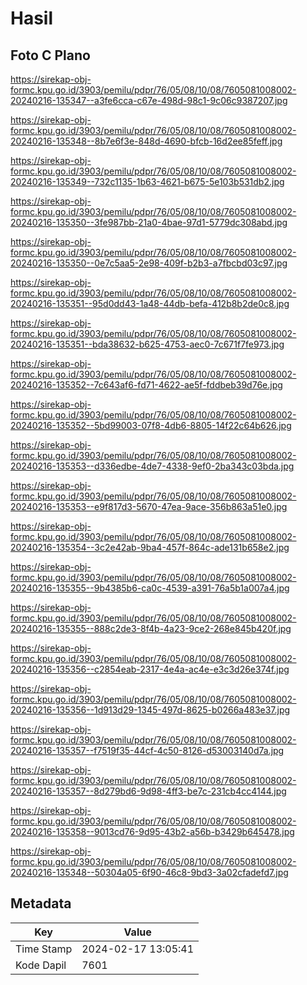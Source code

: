 # Hasil

## Foto C Plano

https://sirekap-obj-formc.kpu.go.id/3903/pemilu/pdpr/76/05/08/10/08/7605081008002-20240216-135347--a3fe6cca-c67e-498d-98c1-9c06c9387207.jpg

https://sirekap-obj-formc.kpu.go.id/3903/pemilu/pdpr/76/05/08/10/08/7605081008002-20240216-135348--8b7e6f3e-848d-4690-bfcb-16d2ee85feff.jpg

https://sirekap-obj-formc.kpu.go.id/3903/pemilu/pdpr/76/05/08/10/08/7605081008002-20240216-135349--732c1135-1b63-4621-b675-5e103b531db2.jpg

https://sirekap-obj-formc.kpu.go.id/3903/pemilu/pdpr/76/05/08/10/08/7605081008002-20240216-135350--3fe987bb-21a0-4bae-97d1-5779dc308abd.jpg

https://sirekap-obj-formc.kpu.go.id/3903/pemilu/pdpr/76/05/08/10/08/7605081008002-20240216-135350--0e7c5aa5-2e98-409f-b2b3-a7fbcbd03c97.jpg

https://sirekap-obj-formc.kpu.go.id/3903/pemilu/pdpr/76/05/08/10/08/7605081008002-20240216-135351--95d0dd43-1a48-44db-befa-412b8b2de0c8.jpg

https://sirekap-obj-formc.kpu.go.id/3903/pemilu/pdpr/76/05/08/10/08/7605081008002-20240216-135351--bda38632-b625-4753-aec0-7c671f7fe973.jpg

https://sirekap-obj-formc.kpu.go.id/3903/pemilu/pdpr/76/05/08/10/08/7605081008002-20240216-135352--7c643af6-fd71-4622-ae5f-fddbeb39d76e.jpg

https://sirekap-obj-formc.kpu.go.id/3903/pemilu/pdpr/76/05/08/10/08/7605081008002-20240216-135352--5bd99003-07f8-4db6-8805-14f22c64b626.jpg

https://sirekap-obj-formc.kpu.go.id/3903/pemilu/pdpr/76/05/08/10/08/7605081008002-20240216-135353--d336edbe-4de7-4338-9ef0-2ba343c03bda.jpg

https://sirekap-obj-formc.kpu.go.id/3903/pemilu/pdpr/76/05/08/10/08/7605081008002-20240216-135353--e9f817d3-5670-47ea-9ace-356b863a51e0.jpg

https://sirekap-obj-formc.kpu.go.id/3903/pemilu/pdpr/76/05/08/10/08/7605081008002-20240216-135354--3c2e42ab-9ba4-457f-864c-ade131b658e2.jpg

https://sirekap-obj-formc.kpu.go.id/3903/pemilu/pdpr/76/05/08/10/08/7605081008002-20240216-135355--9b4385b6-ca0c-4539-a391-76a5b1a007a4.jpg

https://sirekap-obj-formc.kpu.go.id/3903/pemilu/pdpr/76/05/08/10/08/7605081008002-20240216-135355--888c2de3-8f4b-4a23-9ce2-268e845b420f.jpg

https://sirekap-obj-formc.kpu.go.id/3903/pemilu/pdpr/76/05/08/10/08/7605081008002-20240216-135356--c2854eab-2317-4e4a-ac4e-e3c3d26e374f.jpg

https://sirekap-obj-formc.kpu.go.id/3903/pemilu/pdpr/76/05/08/10/08/7605081008002-20240216-135356--1d913d29-1345-497d-8625-b0266a483e37.jpg

https://sirekap-obj-formc.kpu.go.id/3903/pemilu/pdpr/76/05/08/10/08/7605081008002-20240216-135357--f7519f35-44cf-4c50-8126-d53003140d7a.jpg

https://sirekap-obj-formc.kpu.go.id/3903/pemilu/pdpr/76/05/08/10/08/7605081008002-20240216-135357--8d279bd6-9d98-4ff3-be7c-231cb4cc4144.jpg

https://sirekap-obj-formc.kpu.go.id/3903/pemilu/pdpr/76/05/08/10/08/7605081008002-20240216-135358--9013cd76-9d95-43b2-a56b-b3429b645478.jpg

https://sirekap-obj-formc.kpu.go.id/3903/pemilu/pdpr/76/05/08/10/08/7605081008002-20240216-135348--50304a05-6f90-46c8-9bd3-3a02cfadefd7.jpg


## Metadata

| Key        | Value               |
| ---------- | ------------------- |
| Time Stamp | 2024-02-17 13:05:41 |
| Kode Dapil | 7601                |



